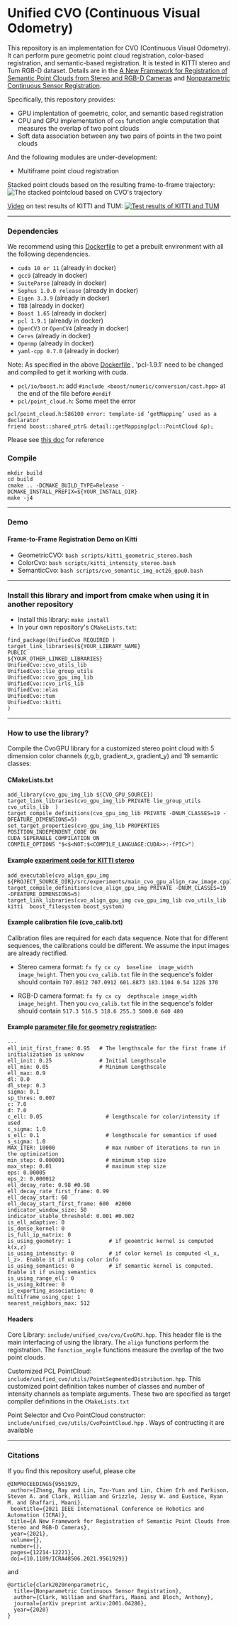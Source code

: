 # Unified CVO (Continuous Visual Odometry)

This repository is an implementation for CVO (Continuous Visual Odometry).  It can perform pure geometric point cloud registration, color-based registration, and semantic-based registration. It is tested in KITTI stereo and Tum RGB-D dataset. Details are in the [A New Framework for Registration of Semantic Point Clouds from Stereo and RGB-D Cameras](https://arxiv.org/abs/2012.03683) and [Nonparametric Continuous Sensor Registration](https://arxiv.org/abs/2001.04286). 

Specifically, this repository provides:
* GPU implentation of goemetric, color, and semantic based registration
* CPU and GPU implementation of `cos` function angle computation that measures the overlap of two point clouds
* Soft data association between any two pairs of points in the two point clouds

And the following modules are under-development:
* Multiframe point cloud registration

Stacked point clouds based on the resulting frame-to-frame trajectory:
![The stacked pointcloud based on CVO's trajectory](https://github.com/UMich-CURLY/unified_cvo/raw/multiframe/results/stacked_pointcloud.png "Stacked Point Cloud after registration")

[Video](https://drive.google.com/file/d/1GA-2eS9ZE28c4t0BafaiTUJT93WHbFvt/view?usp=sharing) on test results of KITTI and TUM:
[![Test results of KITTI and TUM](https://github.com/UMich-CURLY/unified_cvo/raw/multiframe/results/TUM_featureless.png)](https://drive.google.com/file/d/1GA-2eS9ZE28c4t0BafaiTUJT93WHbFvt/view?usp=sharing)

---

### Dependencies
We recommend using this [Dockerfile](https://github.com/UMich-CURLY/docker_images/tree/master/cvo_gpu) to get a prebuilt environment with all the following dependencies. 

*  `cuda 10 or 11`  (already in docker)
*  `gcc9` (already in docker)
*  `SuiteParse` (already in docker)
* `Sophus 1.0.0 release` (already in docker)
* `Eigen 3.3.9` (already in docker)
* `TBB` (already in docker)
* `Boost 1.65` (already in docker)
* `pcl 1.9.1` (already in docker)
* `OpenCV3` or `OpenCV4` (already in docker)
* `Ceres` (already in docker)
* `Openmp` (already in docker)
* `yaml-cpp 0.7.0` (already in docker)

Note: As specified in the above [Dockerfile](https://github.com/UMich-CURLY/docker_images/tree/master/cvo_gpu) , 'pcl-1.9.1' need to be changed and compiled to get it working with cuda. 
* `pcl/io/boost.h`: add `#include <boost/numeric/conversion/cast.hpp>` at the end of the file before `#endif`
* `pcl/point_cloud.h`: Some meet the error 
```
pcl/point_cloud.h:586100 error: template-id ‘getMapping’ used as a declarator
friend boost::shared_ptr& detail::getMapping(pcl::PointCloud &p);
```
Please see [this doc](https://github.com/autowarefoundation/autoware/issues/2094) for reference

### Compile
```
mkdir build
cd build
cmake .. -DCMAKE_BUILD_TYPE=Release -DCMAKE_INSTALL_PREFIX=${YOUR_INSTALL_DIR} 
make -j4
```

---

### Demo
#### Frame-to-Frame Registration Demo on Kitti
* GeometricCVO: `bash scripts/kitti_geometric_stereo.bash`
* ColorCvo:     `bash scripts/kitti_intensity_stereo.bash`
* SemanticCvo:  `bash scripts/cvo_semantic_img_oct26_gpu0.bash`


---

### Install this library and import from cmake when using it in another repository
* Install this library: `make install`
* In your own repository's `CMakeLists.txt`:
 ```
 find_package(UnifiedCvo REQUIRED ) 
 target_link_libraries(${YOUR_LIBRARY_NAME}                                                                                                                                                                              
 PUBLIC                                                                                                                                     ${YOUR_OTHER_LINKED_LIBRARIES}                                                                                             
 UnifiedCvo::cvo_utils_lib
 UnifiedCvo::lie_group_utils
 UnifiedCvo::cvo_gpu_img_lib 
 UnifiedCvo::cvo_irls_lib
 UnifiedCvo::elas
 UnifiedCvo::tum
 UnifiedCvo::kitti
 ) 
 ```

---

### How to use the library?

Compile the CvoGPU library for a customized stereo point cloud with 5 dimension color channels (r,g,b, gradient_x, gradient_y) and 19 semantic classes:

#### CMakeLists.txt

```
add_library(cvo_gpu_img_lib ${CVO_GPU_SOURCE})                                                               
target_link_libraries(cvo_gpu_img_lib PRIVATE lie_group_utils cvo_utils_lib  )                               
target_compile_definitions(cvo_gpu_img_lib PRIVATE -DNUM_CLASSES=19 -DFEATURE_DIMENSIONS=5)                  
set_target_properties(cvo_gpu_img_lib PROPERTIES                                                               
POSITION_INDEPENDENT_CODE ON                                                                                 
CUDA_SEPERABLE_COMPILATION ON                                                                                 
COMPILE_OPTIONS "$<$<NOT:$<COMPILE_LANGUAGE:CUDA>>:-fPIC>") 
```

#### Example [experiment code for KITTI stereo](https://github.com/UMich-CURLY/unified_cvo/blob/release/src/experiments/main_cvo_gpu_align_raw_image.cpp) 

```
add_executable(cvo_align_gpu_img ${PROJECT_SOURCE_DIR}/src/experiments/main_cvo_gpu_align_raw_image.cpp)     
target_compile_definitions(cvo_align_gpu_img PRIVATE -DNUM_CLASSES=19 -DFEATURE_DIMENSIONS=5)                 
target_link_libraries(cvo_align_gpu_img cvo_gpu_img_lib cvo_utils_lib kitti  boost_filesystem boost_system) 
```

#### Example calibration file (cvo_calib.txt)     
Calibration files are required for each data sequence. Note that for different sequences, the calibrations could be different. We assume the input images are already rectified. 

* Stereo camera format: `fx fy cx cy  baseline  image_width image_height`. Then you `cvo_calib.txt` file in the sequence's folder should contain  `707.0912 707.0912 601.8873 183.1104 0.54 1226 370`
  
* RGB-D camera format:  `fx fy cx cy  depthscale image_width image_height`. Then you `cvo_calib.txt` file in the sequence's folder should contain `517.3 516.5 318.6 255.3 5000.0 640 480`



#### Example [parameter file for geometry registration](https://github.com/UMich-CURLY/unified_cvo/blob/release/cvo_params/cvo_geometric_params_img_gpu0.yaml): 

```%YAML:1.0                                                                                                                                
---                                                                                                                                   
ell_init_first_frame: 0.95   # The lengthscale for the first frame if initialization is unknow                                                                                                                     
ell_init: 0.25               # Initial Lengthscale                                                                                                                        
ell_min: 0.05                # Minimum Lengthscale                                                                                                                            
ell_max: 0.9                                                                                                                              
dl: 0.0                                                                                                                                 
dl_step: 0.3                                                                                                                              
sigma: 0.1                                                                                                                               
sp_thres: 0.007                                                                                                                             
c: 7.0                                                                                                                                 
d: 7.0                                                                                                                                 
c_ell: 0.05                    # lengthscale for color/intensity if used                                                                                                                          
c_sigma: 1.0                                                                                                                                
s_ell: 0.1                     # lengthscale for semantics if used                                                                                                                            
s_sigma: 1.0                                                                                                                            
MAX_ITER: 10000                # max number of iterations to run in the optimization                                                                                                                          
min_step: 0.000001             # minimum step size                                                                                                                         
max_step: 0.01                 # maximum step size                                                                                                                            
eps: 0.00005                                                                                                                              
eps_2: 0.000012                                                                                                                             
ell_decay_rate: 0.98 #0.98                                                                                                                       
ell_decay_rate_first_frame: 0.99                                                                                                                    
ell_decay_start: 60                                                                                                                           
ell_decay_start_first_frame: 600  #2000                                                                                                                 
indicator_window_size: 50                                                                                                                        
indicator_stable_threshold: 0.001 #0.002                                                                                                                
is_ell_adaptive: 0                                                                                                                           
is_dense_kernel: 0                                                                                                                           
is_full_ip_matrix: 0                                                                                                                          
is_using_geometry: 1            # if geoemtric kernel is computed k(x,z)                                                                                                                       
is_using_intensity: 0           # if color kernel is computed <l_x, l_z>. Enable it if using color info                                                                                                              
is_using_semantics: 0           # if semantic kernel is computed. Enable it if using semantics                                                                                                                        
is_using_range_ell: 0
is_using_kdtree: 0
is_exporting_association: 0
multiframe_using_cpu: 1
nearest_neighbors_max: 512

```


#### Headers 

Core Library: `include/unified_cvo/cvo/CvoGPU.hpp`. This header file is the main interfacing of using the library. The `align` functions perform the registration. The `function_angle` functions measure the overlap of the two point clouds. 

Customized PCL PointCloud: `include/unified_cvo/utils/PointSegmentedDistribution.hpp`.  This customized point definition takes number of classes and number of intensity channels as template arguments. These two are specified as target compiler definitions in the `CMakeLists.txt`

Point Selector and Cvo PointCloud constructor: `include/unified_cvo/utils/CvoPointCloud.hpp` . Ways of contructing it are available 


---
 
 ### Citations
 If you find this repository useful, please cite 
 ```
 @INPROCEEDINGS{9561929,
  author={Zhang, Ray and Lin, Tzu-Yuan and Lin, Chien Erh and Parkison, Steven A. and Clark, William and Grizzle, Jessy W. and Eustice, Ryan M. and Ghaffari, Maani},
  booktitle={2021 IEEE International Conference on Robotics and Automation (ICRA)}, 
  title={A New Framework for Registration of Semantic Point Clouds from Stereo and RGB-D Cameras}, 
  year={2021},
  volume={},
  number={},
  pages={12214-12221},
  doi={10.1109/ICRA48506.2021.9561929}}

 ```
 and 
 
```
@article{clark2020nonparametric,
  title={Nonparametric Continuous Sensor Registration},
  author={Clark, William and Ghaffari, Maani and Bloch, Anthony},
  journal={arXiv preprint arXiv:2001.04286},
  year={2020}
}
```
